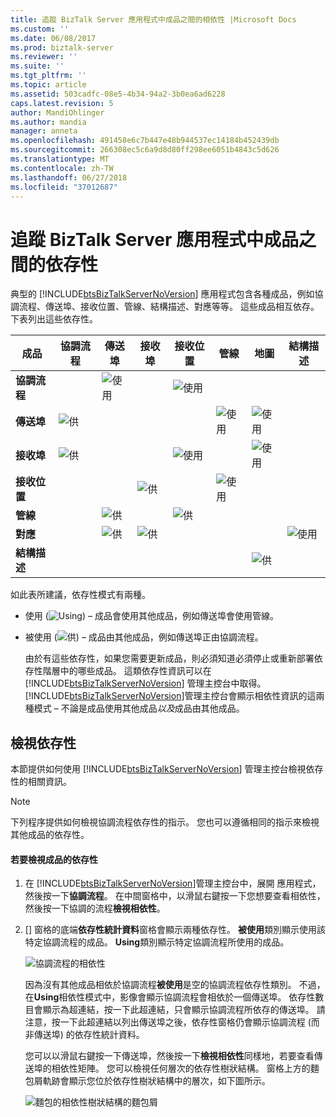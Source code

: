 ```yaml
---
title: 追蹤 BizTalk Server 應用程式中成品之間的相依性 |Microsoft Docs
ms.custom: ''
ms.date: 06/08/2017
ms.prod: biztalk-server
ms.reviewer: ''
ms.suite: ''
ms.tgt_pltfrm: ''
ms.topic: article
ms.assetid: 503cadfc-08e5-4b34-94a2-3b0ea6ad6228
caps.latest.revision: 5
author: MandiOhlinger
ms.author: mandia
manager: anneta
ms.openlocfilehash: 491458e6c7b447e48b944537ec14184b452439db
ms.sourcegitcommit: 266308ec5c6a9d8d80ff298ee6051b4843c5d626
ms.translationtype: MT
ms.contentlocale: zh-TW
ms.lasthandoff: 06/27/2018
ms.locfileid: "37012687"
---
```

# <a name="tracking-dependencies-between-artifacts-in-a-biztalk-server-application"></a>追蹤 BizTalk Server 應用程式中成品之間的依存性
典型的 [!INCLUDE[btsBizTalkServerNoVersion](../includes/btsbiztalkservernoversion-md.md)] 應用程式包含各種成品，例如協調流程、傳送埠、接收位置、管線、結構描述、對應等等。 這些成品相互依存。 下表列出這些依存性。  
  
|成品|協調流程|傳送埠|接收埠|接收位置|管線|地圖|結構描述|  
|---------------|-------------------|---------------|------------------|----------------------|--------------|----------|-------------|  
|**協調流程**||![使用](../core/media/dependency-using-icon.png "Dependency_Using_Icon")||![使用](../core/media/dependency-using-icon.png "Dependency_Using_Icon")||||  
|**傳送埠**|![供](../core/media/dependency-usedby-icon.png "Dependency_UsedBy_Icon")||||![使用](../core/media/dependency-using-icon.png "Dependency_Using_Icon")|![使用](../core/media/dependency-using-icon.png "Dependency_Using_Icon")||  
|**接收埠**|![供](../core/media/dependency-usedby-icon.png "Dependency_UsedBy_Icon")|||![使用](../core/media/dependency-using-icon.png "Dependency_Using_Icon")||![使用](../core/media/dependency-using-icon.png "Dependency_Using_Icon")||  
|**接收位置**|||![供](../core/media/dependency-usedby-icon.png "Dependency_UsedBy_Icon")||![使用](../core/media/dependency-using-icon.png "Dependency_Using_Icon")|||  
|**管線**||![供](../core/media/dependency-usedby-icon.png "Dependency_UsedBy_Icon")||![供](../core/media/dependency-usedby-icon.png "Dependency_UsedBy_Icon")||||  
|**對應**||![供](../core/media/dependency-usedby-icon.png "Dependency_UsedBy_Icon")|![供](../core/media/dependency-usedby-icon.png "Dependency_UsedBy_Icon")||||![使用](../core/media/dependency-using-icon.png "Dependency_Using_Icon")|  
|**結構描述**||||||![供](../core/media/dependency-usedby-icon.png "Dependency_UsedBy_Icon")||  
  
 如此表所建議，依存性模式有兩種。  
  
- 使用 (![Using](../core/media/dependency-using-icon.png "Dependency_Using_Icon")) – 成品會使用其他成品，例如傳送埠會使用管線。  
  
- 被使用 (![供](../core/media/dependency-usedby-icon.png "Dependency_UsedBy_Icon")) – 成品由其他成品，例如傳送埠正由協調流程。  
  
  由於有這些依存性，如果您需要更新成品，則必須知道必須停止或重新部署依存性階層中的哪些成品。 這類依存性資訊可以在 [!INCLUDE[btsBizTalkServerNoVersion](../includes/btsbiztalkservernoversion-md.md)] 管理主控台中取得。 [!INCLUDE[btsBizTalkServerNoVersion](../includes/btsbiztalkservernoversion-md.md)]管理主控台會顯示相依性資訊的這兩種模式 – 不論是成品使用其他成品*以及*成品由其他成品。  
  
## <a name="viewing-dependencies"></a>檢視依存性  
 本節提供如何使用 [!INCLUDE[btsBizTalkServerNoVersion](../includes/btsbiztalkservernoversion-md.md)] 管理主控台檢視依存性的相關資訊。  
  
> [!NOTE]
>  下列程序提供如何檢視協調流程依存性的指示。 您也可以遵循相同的指示來檢視其他成品的依存性。  
  
#### <a name="to-view-dependencies-for-an-artifact"></a>若要檢視成品的依存性  
  
1. 在 [!INCLUDE[btsBizTalkServerNoVersion](../includes/btsbiztalkservernoversion-md.md)]管理主控台中，展開 應用程式，然後按一下**協調流程**。 在中間窗格中，以滑鼠右鍵按一下您想要查看相依性，然後按一下協調的流程**檢視相依性**。  
  
2. [] 窗格的底端**依存性統計資料**窗格會顯示兩種依存性。 **被使用**類別顯示使用該特定協調流程的成品。 **Using**類別顯示特定協調流程所使用的成品。  
  
    ![協調流程的相依性](../core/media/dependency-orchestration.jpg "Dependency_Orchestration")  
  
    因為沒有其他成品相依於協調流程**被使用**是空的協調流程依存性類別。 不過，在**Using**相依性模式中，影像會顯示協調流程會相依於一個傳送埠。 依存性數目會顯示為超連結，按一下此超連結，只會顯示協調流程所依存的傳送埠。 請注意，按一下此超連結以列出傳送埠之後，依存性窗格仍會顯示協調流程 (而非傳送埠) 的依存性統計資料。  
  
    您可以以滑鼠右鍵按一下傳送埠，然後按一下**檢視相依性**同樣地，若要查看傳送埠的相依性矩陣。 您可以檢視任何層次的依存性樹狀結構。 窗格上方的麵包屑軌跡會顯示您位於依存性樹狀結構中的層次，如下圖所示。  
  
    ![麵包的相依性樹狀結構的麵包屑](../core/media/dependency-breadcrumbs.jpg "Dependency_BreadCrumbs")